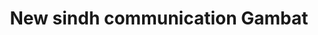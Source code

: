 ---
title: "New sindh communication Gambat"
url: /gambat/new-sindh-communication-gambat/
shop: Elektronik
---